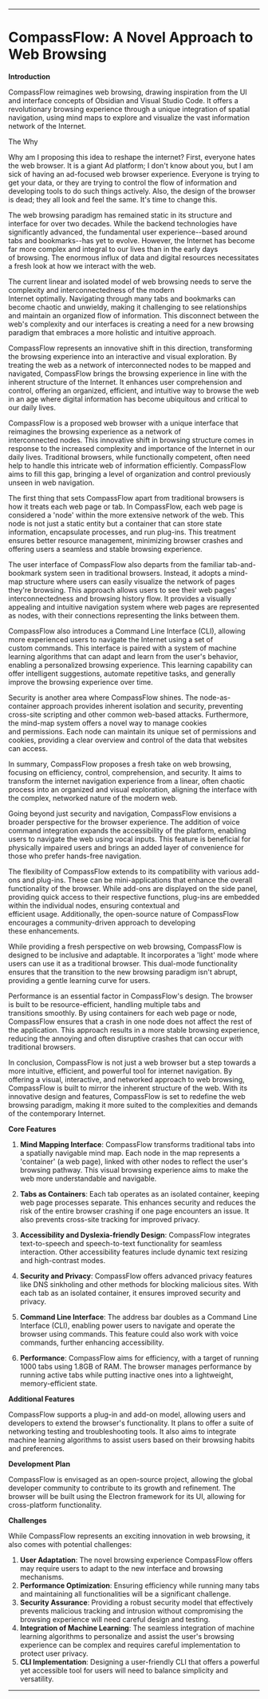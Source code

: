   

---

# CompassFlow: A Novel Approach to Web Browsing

**Introduction**

CompassFlow reimagines web browsing, drawing inspiration from the UI and interface concepts of Obsidian and Visual Studio Code. It offers a revolutionary browsing experience through a unique integration of spatial navigation, using mind maps to explore and visualize the vast information network of the Internet.

The Why

Why am I proposing this idea to reshape the internet? First, everyone hates the web browser. It is a giant Ad platform; I don't know about you, but I am sick of having an ad-focused web browser experience. Everyone is trying to get your data, or they are trying to control the flow of information and developing tools to do such things actively. Also, the design of the browser is dead; they all look and feel the same. It's time to change this.

The web browsing paradigm has remained static in its structure and interface for over two decades. While the backend technologies have significantly advanced, the fundamental user experience--based around tabs and bookmarks--has yet to evolve. However, the Internet has become far more complex and integral to our lives than in the early days of browsing. The enormous influx of data and digital resources necessitates a fresh look at how we interact with the web.

The current linear and isolated model of web browsing needs to serve the complexity and interconnectedness of the modern Internet optimally. Navigating through many tabs and bookmarks can become chaotic and unwieldy, making it challenging to see relationships and maintain an organized flow of information. This disconnect between the web's complexity and our interfaces is creating a need for a new browsing paradigm that embraces a more holistic and intuitive approach.

CompassFlow represents an innovative shift in this direction, transforming the browsing experience into an interactive and visual exploration. By treating the web as a network of interconnected nodes to be mapped and navigated, CompassFlow brings the browsing experience in line with the inherent structure of the Internet. It enhances user comprehension and control, offering an organized, efficient, and intuitive way to browse the web in an age where digital information has become ubiquitous and critical to our daily lives.

CompassFlow is a proposed web browser with a unique interface that reimagines the browsing experience as a network of interconnected nodes. This innovative shift in browsing structure comes in response to the increased complexity and importance of the Internet in our daily lives. Traditional browsers, while functionally competent, often need help to handle this intricate web of information efficiently. CompassFlow aims to fill this gap, bringing a level of organization and control previously unseen in web navigation.

The first thing that sets CompassFlow apart from traditional browsers is how it treats each web page or tab. In CompassFlow, each web page is considered a 'node' within the more extensive network of the web. This node is not just a static entity but a container that can store state information, encapsulate processes, and run plug-ins. This treatment ensures better resource management, minimizing browser crashes and offering users a seamless and stable browsing experience.

The user interface of CompassFlow also departs from the familiar tab-and-bookmark system seen in traditional browsers. Instead, it adopts a mind-map structure where users can easily visualize the network of pages they're browsing. This approach allows users to see their web pages' interconnectedness and browsing history flow. It provides a visually appealing and intuitive navigation system where web pages are represented as nodes, with their connections representing the links between them.

CompassFlow also introduces a Command Line Interface (CLI), allowing more experienced users to navigate the Internet using a set of custom commands. This interface is paired with a system of machine learning algorithms that can adapt and learn from the user's behavior, enabling a personalized browsing experience. This learning capability can offer intelligent suggestions, automate repetitive tasks, and generally improve the browsing experience over time.

Security is another area where CompassFlow shines. The node-as-container approach provides inherent isolation and security, preventing cross-site scripting and other common web-based attacks. Furthermore, the mind-map system offers a novel way to manage cookies and permissions. Each node can maintain its unique set of permissions and cookies, providing a clear overview and control of the data that websites can access.

In summary, CompassFlow proposes a fresh take on web browsing, focusing on efficiency, control, comprehension, and security. It aims to transform the internet navigation experience from a linear, often chaotic process into an organized and visual exploration, aligning the interface with the complex, networked nature of the modern web.

Going beyond just security and navigation, CompassFlow envisions a broader perspective for the browser experience. The addition of voice command integration expands the accessibility of the platform, enabling users to navigate the web using vocal inputs. This feature is beneficial for physically impaired users and brings an added layer of convenience for those who prefer hands-free navigation.

The flexibility of CompassFlow extends to its compatibility with various add-ons and plug-ins. These can be mini-applications that enhance the overall functionality of the browser. While add-ons are displayed on the side panel, providing quick access to their respective functions, plug-ins are embedded within the individual nodes, ensuring contextual and efficient usage. Additionally, the open-source nature of CompassFlow encourages a community-driven approach to developing these enhancements.

While providing a fresh perspective on web browsing, CompassFlow is designed to be inclusive and adaptable. It incorporates a 'light' mode where users can use it as a traditional browser. This dual-mode functionality ensures that the transition to the new browsing paradigm isn't abrupt, providing a gentle learning curve for users.

Performance is an essential factor in CompassFlow's design. The browser is built to be resource-efficient, handling multiple tabs and transitions smoothly. By using containers for each web page or node, CompassFlow ensures that a crash in one node does not affect the rest of the application. This approach results in a more stable browsing experience, reducing the annoying and often disruptive crashes that can occur with traditional browsers.

In conclusion, CompassFlow is not just a web browser but a step towards a more intuitive, efficient, and powerful tool for internet navigation. By offering a visual, interactive, and networked approach to web browsing, CompassFlow is built to mirror the inherent structure of the web. With its innovative design and features, CompassFlow is set to redefine the web browsing paradigm, making it more suited to the complexities and demands of the contemporary Internet.

**Core Features**

1. **Mind Mapping Interface**: CompassFlow transforms traditional tabs into a spatially navigable mind map. Each node in the map represents a 'container' (a web page), linked with other nodes to reflect the user's browsing pathway. This visual browsing experience aims to make the web more understandable and navigable.
    
2. **Tabs as Containers**: Each tab operates as an isolated container, keeping web page processes separate. This enhances security and reduces the risk of the entire browser crashing if one page encounters an issue. It also prevents cross-site tracking for improved privacy.
    
3. **Accessibility and Dyslexia-friendly Design**: CompassFlow integrates text-to-speech and speech-to-text functionality for seamless interaction. Other accessibility features include dynamic text resizing and high-contrast modes.
    
4. **Security and Privacy**: CompassFlow offers advanced privacy features like DNS sinkholing and other methods for blocking malicious sites. With each tab as an isolated container, it ensures improved security and privacy.
    
5. **Command Line Interface**: The address bar doubles as a Command Line Interface (CLI), enabling power users to navigate and operate the browser using commands. This feature could also work with voice commands, further enhancing accessibility.
    
6. **Performance**: CompassFlow aims for efficiency, with a target of running 1000 tabs using 1.8GB of RAM. The browser manages performance by running active tabs while putting inactive ones into a lightweight, memory-efficient state.
    

**Additional Features**

CompassFlow supports a plug-in and add-on model, allowing users and developers to extend the browser's functionality. It plans to offer a suite of networking testing and troubleshooting tools. It also aims to integrate machine learning algorithms to assist users based on their browsing habits and preferences.

**Development Plan**

CompassFlow is envisaged as an open-source project, allowing the global developer community to contribute to its growth and refinement. The browser will be built using the Electron framework for its UI, allowing for cross-platform functionality.

**Challenges**

While CompassFlow represents an exciting innovation in web browsing, it also comes with potential challenges:

1. **User Adaptation**: The novel browsing experience CompassFlow offers may require users to adapt to the new interface and browsing mechanisms.
2. **Performance Optimization**: Ensuring efficiency while running many tabs and maintaining all functionalities will be a significant challenge.
3. **Security Assurance**: Providing a robust security model that effectively prevents malicious tracking and intrusion without compromising the browsing experience will need careful design and testing.
4. **Integration of Machine Learning**: The seamless integration of machine learning algorithms to personalize and assist the user's browsing experience can be complex and requires careful implementation to protect user privacy.
5. **CLI Implementation**: Designing a user-friendly CLI that offers a powerful yet accessible tool for users will need to balance simplicity and versatility.

---

